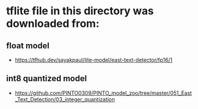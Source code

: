 # tflite file in this directory was downloaded from:

## float model
- https://tfhub.dev/sayakpaul/lite-model/east-text-detector/fp16/1


## int8 quantized model
- https://github.com/PINTO0309/PINTO_model_zoo/tree/master/051_East_Text_Detection/03_integer_quantization

